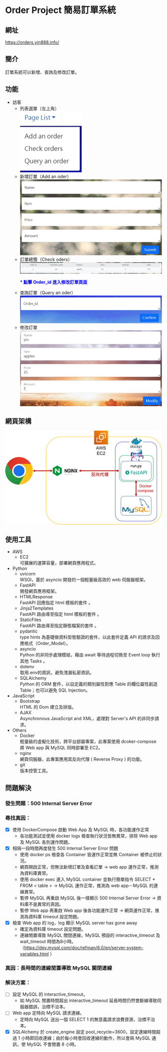# Order Project 簡易訂單系統

## 網址
https://orders.yin888.info/

## 簡介
訂單系統可以新增、查詢及修改訂單。

## 功能
*  訪客
    *   列表選單（左上角）
    <br/>![list](README_pictures/list.jpg)
    *   新增訂單（Add an oder）
    <br/>![Add_an_order](README_pictures/Add_an_order.jpg)
    *   訂單總攬（Check oders）
    <br/>![Check_orders](README_pictures/Check_orders.jpg)
    <br/> <p style="font-weight:bold;color:blue;">* 點擊 Order_id 進入修改訂單頁面</p>
    *   查詢訂單（Query an oder）
    <br/>![Query_an_order](README_pictures/Query_an_order.jpg)
    *   修改訂單
    <br/>![Query_an_order](README_pictures/Modify_an_order.jpg)


## 網頁架構
![pic_web_framework](README_pictures/fastapi.png)

## 使用工具
*   AWS
    *   EC2
    <br/>可擴展的運算容量，部署網頁應用程式。
*   Python
    *   uvicorn
    <br/>WSGI，基於 asyncio 開發的一個輕量級高效的 web 伺服器框架。
    *   FastAPI
    <br/>開發網頁應用框架。
    *   HTMLResponse
    <br/>FastAPI 回應指定 html 模板的套件 。
    *   Jinja2Templates
    <br/>FastAPI 路由導至指定 html 模板的套件 。
    *   StaticFiles
    <br/>FastAPI 路由導至指定靜態檔案的套件 。
    *   pydantic
    <br/> type hints 為基礎做資料型態驗證的套件，以此套件定義 API 的請求及回應格式（Order_Model）。
    *   asyncio
    <br/>Python 的非同步處理模組，藉由 await 等待過程切換至 Event loop 執行其他 Tasks 。
    *   dotenv
    <br/>取用.env的資訊，避免洩漏私密資訊。
    *   SQLAlchemy
    <br/>Python 的 ORM 套件，以自定義的類別屬性對應 Table 的欄位屬性創造 Table；也可以避免 SQL Injection。
*   JavaScript
    *   Bootstrap
    <br/> HTML 的 Dom 建立及排版。
    *   AJAX
    <br/> Asynchronous JavaScript and XML，處理對 Server's API 的非同步請求。
*   Others
    *   Docker
    <br/>輕量級的虛擬化技術，跨平台部屬專案，此專案使用 dcoker-compose 將 Web app 與 MySQL 同時部署至 EC2。
    *   nginx
    <br/>網頁伺服器，此專案應用其反向代理 ( Reverse Proxy ) 的功能。
    *   git
    <br/>版本控管工具。
## 問題解決
### 發生問題：500 Internal Server Error
### 尋找真因：
- [X] 使用 DockerCompose 啟動 Web App 及 MySQL 時，各功能運作正常
    *   各功能測試並使用 docker logs 檢查執行狀況皆無異常，排除 Web app 及 MySQL 各別運作問題。
- [X] 相隔一段時間再度發生 500 Internal Server Error 問題
    *   使用 docker ps 檢查各 Container 皆運作正常並無 Container 被停止的狀況。
    *   網頁開啟正常，但無法新增訂單及查看訂單 → web app 運作正常，推測為資料庫異常。
    *   使用 docker exec 進入 MySQL container 並執行簡單指令 SELECT * FROM < table > → MySQL 運作正常，推測為 web app－MySQL 的連線異常。
    *   暫停 MySQL 再重啟 MySQL 後一樣顯示 500 Internal Server Error → 資料庫不是異常的真因。
    *   暫停 Web app 再重啟 Web app 後各功能運作正常 → 網頁運作正常，推測為資料庫 timeout 設定問題。
- [X] 檢查 Web app 的 log，log 顯示 MySQL server has gone away
    *   確定為資料庫 timeout 設定問題。
    *   連線閒置導致 MySQL 關閉連線，MySQL 預設的 interactive_timeout 及 wait_timeout 時間為8小時。（https://dev.mysql.com/doc/refman/8.0/en/server-system-variables.html ）
### 真因：長時間的連線閒置導致 MySQL 關閉連線
### 解決方案：
- [ ] 設定 MySQL 的 interactive_timeout。
    *   如 MySQL 閒置時間超出 interactive_timeout 延長時間仍然會斷線導致伺服器錯誤，治標不治本。
- [ ] Web app 定時向 MySQL 請求連線。
    *   定時向 MySQL 送出一個 SELECT 1 的無意義請求浪費資源，治標不治本。
- [X] SQLAlchemy 於 create_engine 設定 pool_recycle=3600，設定連線時間超過 1 小時即回收連線；由於每小時會回收連線的動作，所以會與 MySQL 通訊，使 MySQL 不會閒置 8 小時。

